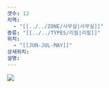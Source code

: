 ```yaml
---
갯수: 12
지역:
  - "[[../../ZONE/사무실|사무실]]"
종류: "[[../../TYPES/리필|리필]]"
위치:
  - "[[JUN-JUL-MAY]]"
상세위치: 
설명:
---
```

![](http://192.168.50.22/devices/250221_IMG_0003.jpg)